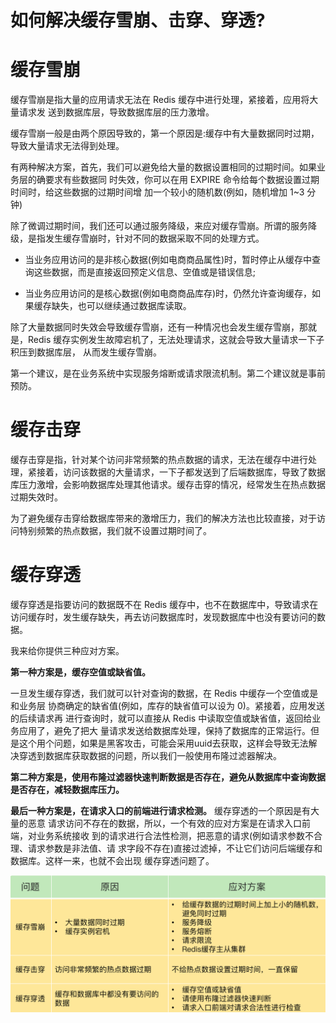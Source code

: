 # 如何解决缓存雪崩、击穿、穿透?

# 缓存雪崩

缓存雪崩是指大量的应用请求无法在 Redis 缓存中进行处理，紧接着，应用将大量请求发 送到数据库层，导致数据库层的压力激增。

缓存雪崩一般是由两个原因导致的，第一个原因是:缓存中有大量数据同时过期，导致大量请求无法得到处理。

有两种解决方案，首先，我们可以避免给大量的数据设置相同的过期时间。如果业务层的确要求有些数据同 时失效，你可以在用 EXPIRE 命令给每个数据设置过期时间时，给这些数据的过期时间增 加一个较小的随机数(例如，随机增加 1~3 分钟)

除了微调过期时间，我们还可以通过服务降级，来应对缓存雪崩。所谓的服务降级，是指发生缓存雪崩时，针对不同的数据采取不同的处理方式。

- 当业务应用访问的是非核心数据(例如电商商品属性)时，暂时停止从缓存中查询这些数据，而是直接返回预定义信息、空值或是错误信息;
  
- 当业务应用访问的是核心数据(例如电商商品库存)时，仍然允许查询缓存，如果缓存缺失，也可以继续通过数据库读取。

除了大量数据同时失效会导致缓存雪崩，还有一种情况也会发生缓存雪崩，那就是，Redis 缓存实例发生故障宕机了，无法处理请求，这就会导致大量请求一下子积压到数据库层， 从而发生缓存雪崩。

第一个建议，是在业务系统中实现服务熔断或请求限流机制。第二个建议就是事前预防。

# 缓存击穿

缓存击穿是指，针对某个访问非常频繁的热点数据的请求，无法在缓存中进行处理，紧接着，访问该数据的大量请求，一下子都发送到了后端数据库，导致了数据库压力激增，会影响数据库处理其他请求。缓存击穿的情况，经常发生在热点数据过期失效时。

为了避免缓存击穿给数据库带来的激增压力，我们的解决方法也比较直接，对于访问特别频繁的热点数据，我们就不设置过期时间了。

# 缓存穿透

缓存穿透是指要访问的数据既不在 Redis 缓存中，也不在数据库中，导致请求在访问缓存时，发生缓存缺失，再去访问数据库时，发现数据库中也没有要访问的数据。

我来给你提供三种应对方案。

**第一种方案是，缓存空值或缺省值。**

一旦发生缓存穿透，我们就可以针对查询的数据，在 Redis 中缓存一个空值或是和业务层 协商确定的缺省值(例如，库存的缺省值可以设为 0)。紧接着，应用发送的后续请求再 进行查询时，就可以直接从 Redis 中读取空值或缺省值，返回给业务应用了，避免了把大 量请求发送给数据库处理，保持了数据库的正常运行。但是这个用个问题，如果是黑客攻击，可能会采用uuid去获取，这样会导致无法解决穿透到数据库获取数据的问题，所以我们一般使用布隆过滤器解决。

**第二种方案是，使用布隆过滤器快速判断数据是否存在，避免从数据库中查询数据是否存在，减轻数据库压力。**

**最后一种方案是，在请求入口的前端进行请求检测。** 缓存穿透的一个原因是有大量的恶意 请求访问不存在的数据，所以，一个有效的应对方案是在请求入口前端，对业务系统接收 到的请求进行合法性检测，把恶意的请求(例如请求参数不合理、请求参数是非法值、请 求字段不存在)直接过滤掉，不让它们访问后端缓存和数据库。这样一来，也就不会出现 缓存穿透问题了。


![img](./assets/image-20220311184842520.png)





